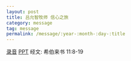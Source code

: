 ```yaml
---
layout: post
title: 吕允智牧师 信心之旅
category: message
tag: message
permalink: /message/:year-:month-:day-:title
---
```


[录音](http://media.wcec-home.org/audio/message/20150215_Lu.mp3) [PPT]() 经文:
希伯来书 11:8-19 
